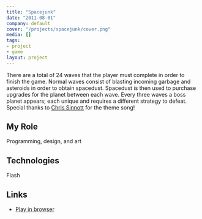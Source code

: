 ```yaml
---
title: "Spacejunk"
date: "2011-08-01"
company: default
cover: "/projects/spacejunk/cover.png"
media: []
tags:
- project
- game
layout: project
---
```


There are a total of 24 waves that the player must complete in order to finish the game. Normal waves consist of blasting incoming garbage and asteroids in order to obtain spacedust. Spacedust is then used to purchase upgrades for the planet between each wave. Every three waves a boss planet appears; each unique and requires a different strategy to defeat. Special thanks to [Chris Sinnott](https://chrissinnott.bandcamp.com/) for the theme song!

## My Role
Programming, design, and art

## Technologies
Flash

## Links
* [Play in browser](http://www.kongregate.com/games/alexlarioza/space-junk)